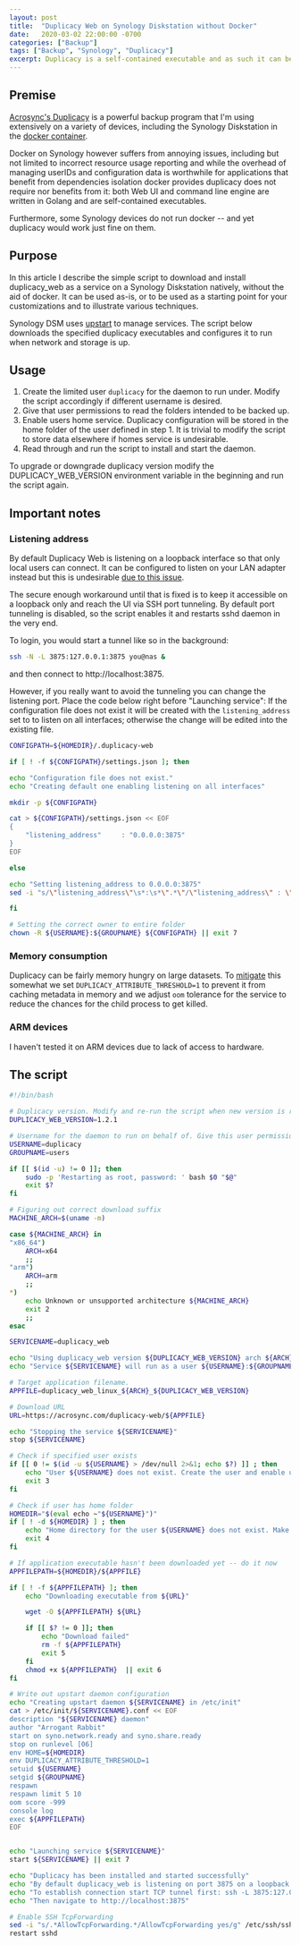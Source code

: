 ```yaml
---
layout: post
title:  "Duplicacy Web on Synology Diskstation without Docker"
date:   2020-03-02 22:00:00 -0700
categories: ["Backup"]
tags: ["Backup", "Synology", "Duplicacy"]
excerpt: Duplicacy is a self-contained executable and as such it can be run natively on a Synology diskstation, without docker.
---
```



## Premise

[Acrosync's Duplicacy](https://duplicacy.com) is a powerful backup program that I'm using extensively on a variety of devices, including the Synology Diskstation in the [docker container](https://hub.docker.com/r/saspus/duplicacy-web). 

Docker on Synology however suffers from annoying issues, including but not limited to incorrect resource usage reporting and while the overhead of managing userIDs and configuration data is worthwhile for applications that benefit from dependencies isolation docker provides duplicacy does not require nor benefits from it: both Web UI and command line engine are written in Golang and are self-contained executables. 

Furthermore, some Synology devices do not run docker -- and yet duplicacy would work just fine on them.

## Purpose

In this article I describe the simple script to download and install duplicacy_web as a service on a Synology Diskstation natively, without the aid of docker. It can be used as-is, or  to be used as a starting point for your customizations and to illustrate various techniques.

Synology DSM uses [upstart](http://upstart.ubuntu.com) to manage services. The script below downloads the specified duplicacy executables and configures it to run when network and storage is up.

## Usage

1. Create the limited user `duplicacy` for the daemon to run under. Modify the script accordingly if different username is desired.
2. Give that user permissions to read the folders intended to be backed up.
3. Enable users home service. Duplicacy configuration will be stored in the home folder of the user defined in step 1. It is trivial to modify the script to store data elsewhere if homes service is undesirable.
4. Read through and run the script to install and start the daemon.


To upgrade or downgrade duplicacy version modify the DUPLICACY_WEB_VERSION environment variable in the beginning and run the script again. 

## Important notes

### Listening address

By default Duplicacy Web is listening on a loopback interface so that only local users can connect. It can be configured to listen on your LAN adapter instead but this is undesirable [due to this issue](https://forum.duplicacy.com/t/web-ui-security-https-sessions-and-logout-button/1757?u=saspus). 

The secure enough workaround until that is fixed is to keep it accessible on a loopback only and reach the UI via SSH port tunneling. By default port tunneling is disabled, so the script enables it and restarts sshd daemon in the very end. 

To login, you would start a tunnel like so in the background: 

```bash 
ssh -N -L 3875:127.0.0.1:3875 you@nas &
```

and then connect to http://localhost:3875.  

However, if you really want to avoid the tunneling you can change the listening port. Place the code below right before "Launching service": If the configuration file does not exist it will be created with the `listening_address` set to to listen on all interfaces; otherwise the change will be edited into the existing file.

```bash
CONFIGPATH=${HOMEDIR}/.duplicacy-web

if [ ! -f ${CONFIGPATH}/settings.json ]; then

echo "Configuration file does not exist."
echo "Creating default one enabling listening on all interfaces"

mkdir -p ${CONFIGPATH}

cat > ${CONFIGPATH}/settings.json << EOF
{
    "listening_address"     : "0.0.0.0:3875"
}
EOF

else 

echo "Setting listening_address to 0.0.0.0:3875"
sed -i "s/\"listening_address\"\s*:\s*\".*\"/\"listening_address\" : \"0\.0\.0\.0:3875\"/g" ${CONFIGPATH}/settings.json

fi

# Setting the correct owner to entire folder
chown -R ${USERNAME}:${GROUPNAME} ${CONFIGPATH} || exit 7
```

### Memory consumption

Duplicacy can be fairly memory hungry on large datasets. To [mitigate](https://forum.duplicacy.com/t/memory-usage/623/3) this somewhat we set `DUPLICACY_ATTRIBUTE_THRESHOLD=1` to prevent it from caching metadata in memory and we adjust `oom` tolerance for the service to reduce the chances for the child process to get killed.

### ARM devices

I haven't tested it on ARM devices due to lack of access to hardware.

## The script

```bash
#!/bin/bash

# Duplicacy version. Modify and re-run the script when new version is released
DUPLICACY_WEB_VERSION=1.2.1

# Username for the daemon to run on behalf of. Give this user permission to read stuff that needs to be backed up.
USERNAME=duplicacy
GROUPNAME=users

if [[ $(id -u) != 0 ]]; then
    sudo -p 'Restarting as root, password: ' bash $0 "$@"
    exit $?
fi

# Figuring out correct download suffix
MACHINE_ARCH=$(uname -m)

case ${MACHINE_ARCH} in
"x86_64")
    ARCH=x64
    ;;
"arm")
    ARCH=arm
    ;;
*)
    echo Unknown or unsupported architecture ${MACHINE_ARCH}
    exit 2
    ;;
esac

SERVICENAME=duplicacy_web

echo "Using duplicacy_web version ${DUPLICACY_WEB_VERSION} arch ${ARCH}"
echo "Service ${SERVICENAME} will run as a user ${USERNAME}:${GROUPNAME}"

# Target application filename.
APPFILE=duplicacy_web_linux_${ARCH}_${DUPLICACY_WEB_VERSION}

# Download URL
URL=https://acrosync.com/duplicacy-web/${APPFILE}

echo "Stopping the service ${SERVICENAME}"
stop ${SERVICENAME}

# Check if specified user exists
if [[ 0 != $(id -u ${USERNAME} > /dev/null 2>&1; echo $?) ]] ; then
    echo "User ${USERNAME} does not exist. Create the user and enable user home service (Control Panel, User, Advanced)"
    exit 3
fi

# Check if user has home folder
HOMEDIR="$(eval echo ~"${USERNAME}")"
if [ ! -d ${HOMEDIR} ] ; then
    echo "Home directory for the user ${USERNAME} does not exist. Make sure Homes service is running"
    exit 4
fi

# If application executable hasn't been downloaded yet -- do it now
APPFILEPATH=${HOMEDIR}/${APPFILE}

if [ ! -f ${APPFILEPATH} ]; then
    echo "Downloading executable from ${URL}"

    wget -O ${APPFILEPATH} ${URL}

    if [[ $? != 0 ]]; then
        echo "Download failed"
        rm -f ${APPFILEPATH}
        exit 5
    fi
    chmod +x ${APPFILEPATH}  || exit 6
fi

# Write out upstart daemon configuration
echo "Creating upstart daemon ${SERVICENAME} in /etc/init"
cat > /etc/init/${SERVICENAME}.conf << EOF
description "${SERVICENAME} daemon"
author "Arrogant Rabbit"
start on syno.network.ready and syno.share.ready
stop on runlevel [06]
env HOME=${HOMEDIR}
env DUPLICACY_ATTRIBUTE_THRESHOLD=1
setuid ${USERNAME}
setgid ${GROUPNAME}
respawn
respawn limit 5 10
oom score -999
console log
exec ${APPFILEPATH}
EOF


echo "Launching service ${SERVICENAME}"
start ${SERVICENAME} || exit 7

echo "Duplicacy has been installed and started successfully"
echo "By default duplicacy_web is listening on port 3875 on a loopback interface for security."
echo "To establish connection start TCP tunnel first: ssh -L 3875:127.0.0.1:3875 $(hostname)"
echo "Then navigate to http://localhost:3875"

# Enable SSH TcpForwarding
sed -i "s/.*AllowTcpForwarding.*/AllowTcpForwarding yes/g" /etc/ssh/sshd_config
restart sshd
```
